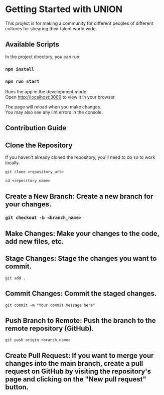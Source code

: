 # Getting Started with UNION

This project is for making a community for different peoples of different cultures for shearing their talent world wide.

## Available Scripts

In the project directory, you can run:
### `npm install`
### `npm run start`

Runs the app in the development mode.\
Open [http://localhost:3000](http://localhost:3000) to view it in your browser.

The page will reload when you make changes.\
You may also see any lint errors in the console.

## Contribution Guide

## Clone the Repository
 If you haven't already cloned the repository, you'll need to do so to work locally.
 
 `git clone <repository_url>`

 `cd <repository_name>`

## Create a New Branch: Create a new branch for your changes.
### `git checkout -b <branch_name>` 

## Make Changes: Make your changes to the code, add new files, etc.
## Stage Changes: Stage the changes you want to commit.
`git add .`

## Commit Changes: Commit the staged changes.

`git commit -m "Your commit message here"`

## Push Branch to Remote: Push the branch to the remote repository (GitHub).

`git push origin <branch_name>`

## Create Pull Request: If you want to merge your changes into the main branch, create a pull request on GitHub by visiting the repository's page and clicking on the "New pull request" button.